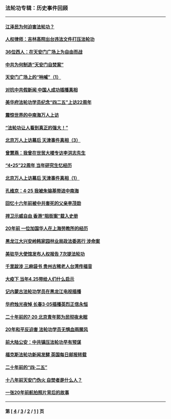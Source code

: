 ### 法轮功专辑：历史事件回顾
---
#### [江泽民为何迫害法轮功？](../../pages/nf5793/n13876324.md?04290430) 
#### [人权律师：吉林高院出台违法文件打压法轮功](../../pages/nf5793/n13825665.md?04290430) 
#### [36位西人：在天安门广场上为自由而战](../../pages/nf5793/n13390029.md?04290430) 
#### [中共为何制造“天安门自焚案”](../../pages/nf5793/n13183270.md?04290430) 
#### [天安门广场上的“呐喊”（1）](../../pages/nf5793/n13105277.md?04290430) 
#### [对抗中共假新闻 中国人成功插播真相](../../pages/nf5793/n12910618.md?04290430) 
#### [美华府法轮功学员纪念“四二五”上访22周年](../../pages/nf5793/n12904445.md?04290430) 
#### [震惊世界的中南海万人上访](../../pages/nf5793/n12903976.md?04290430) 
#### [“法轮功让人看到真正的强大！”](../../pages/nf5793/n12903195.md?04290430) 
#### [北京万人上访幕后 天津事件真相（3）](../../pages/nf5793/n12902807.md?04290430) 
#### [曾慧燕：我曾在世贸大楼专访李洪志先生](../../pages/nf5793/n12898729.md?04290430) 
#### [“4•25”22周年 当年研究生忆经历](../../pages/nf5793/n12894152.md?04290430) 
#### [北京万人上访幕后 天津事件真相（1）](../../pages/nf5793/n12885174.md?04290430) 
#### [孔维京：4·25 我被朱镕基带进中南海](../../pages/nf5793/n12864987.md?04290430) 
#### [回忆十六年前被中共害死的父亲李茂勋](../../pages/nf5793/n12880270.md?04290430) 
#### [捍卫示威自由 香港“阻街案”载入史册](../../pages/nf5793/n12811245.md?04290430) 
#### [20年前 一位加国华人在上海劳教所的经历](../../pages/nf5793/n12707932.md?04290430) 
#### [黑龙江大兴安岭韩家园林业局政法委恶行 涉命案](../../pages/nf5793/n12622815.md?04290430) 
#### [美驻华大使馆发布人权报告 7次提法轮功](../../pages/nf5793/n12520541.md?04290430) 
#### [千里跋涉 三麻袋书 贵州古稀老人台湾传福音](../../pages/nf5793/n12198750.md?04290430) 
#### [大疫下 当年4.25带给人们什么启示](../../pages/nf5793/n12058565.md?04290430) 
#### [记内蒙古法轮功学员在黑龙江电视插播](../../pages/nf5793/n11699194.md?04290430) 
#### [华府烛光夜悼 长春3·05插播英烈正信永恒](../../pages/nf5793/n11397432.md?04290430) 
#### [二十年前的7·20 北京青年郭为民彻夜未眠](../../pages/nf5793/n11354195.md?04290430) 
#### [20年和平反迫害 法轮功学员无惧血雨腥风](../../pages/nf5793/n11348279.md?04290430) 
#### [前大陆公安：中共镇压法轮功早有预谋](../../pages/nf5793/n11352168.md?04290430) 
#### [福克斯法轮功新闻发酵  英国每日邮报转载](../../pages/nf5793/n11285952.md?04290430) 
#### [二十年前的“四·二五”](../../pages/nf5793/n11207639.md?04290430) 
#### [十八年前天安门伪火 自焚者是什么人？](../../pages/nf5793/n10996556.md?04290430) 
#### [一张20年前航拍照片背后的故事](../../pages/nf5793/n10693797.md?04290430) 

---
#### 第 [ [4](./4.md?04290430) / [3](./3.md?04290430) / [2](./2.md?04290430) / [1](./1.md?04290430) ] 页
